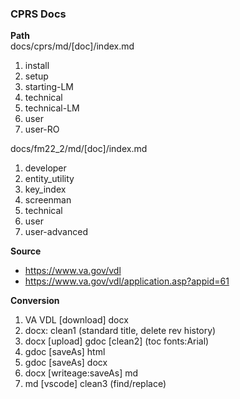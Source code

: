 ### CPRS Docs

__Path__  
docs/cprs/md/[doc]/index.md
1. install
2. setup
3. starting-LM
4. technical
5. technical-LM
6. user
7. user-RO

docs/fm22_2/md/[doc]/index.md
1. developer
2. entity_utility
3. key_index
4. screenman
5. technical
6. user
7. user-advanced



__Source__  
* https://www.va.gov/vdl
* https://www.va.gov/vdl/application.asp?appid=61  


__Conversion__  
1. VA VDL [download] docx
2. docx: clean1 (standard title, delete rev history)
3. docx [upload] gdoc [clean2] (toc fonts:Arial)
4. gdoc [saveAs] html
5. gdoc [saveAs] docx
6. docx [writeage:saveAs] md
7. md [vscode] clean3 (find/replace)
